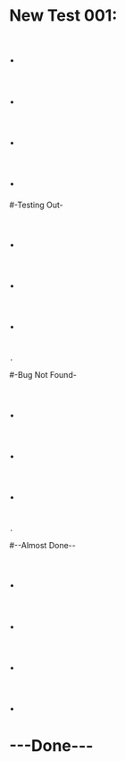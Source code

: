 # New Test 001:
#	.
#	.
#	.
#	.
#-Testing Out-
#	.
#	.
#	.
#
	.
#-Bug Not Found-
#	.
#	.
#	.
#
	.
#--Almost Done--
#	.
#	.
#	.
#	.
#  ---Done---